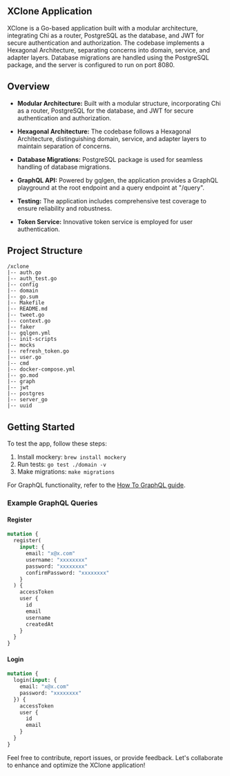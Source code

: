 ## XClone Application

XClone is a Go-based application built with a modular architecture, integrating Chi as a router, PostgreSQL as the database, and JWT for secure authentication and authorization. The codebase implements a Hexagonal Architecture, separating concerns into domain, service, and adapter layers. Database migrations are handled using the PostgreSQL package, and the server is configured to run on port 8080.

## Overview

- **Modular Architecture:** Built with a modular structure, incorporating Chi as a router, PostgreSQL for the database, and JWT for secure authentication and authorization.

- **Hexagonal Architecture:** The codebase follows a Hexagonal Architecture, distinguishing domain, service, and adapter layers to maintain separation of concerns.

- **Database Migrations:** PostgreSQL package is used for seamless handling of database migrations.

- **GraphQL API:** Powered by gqlgen, the application provides a GraphQL playground at the root endpoint and a query endpoint at "/query".

- **Testing:** The application includes comprehensive test coverage to ensure reliability and robustness.

- **Token Service:** Innovative token service is employed for user authentication.

## Project Structure
```plaintext
/xclone
|-- auth.go
|-- auth_test.go
|-- config
|-- domain
|-- go.sum
|-- Makefile
|-- README.md
|-- tweet.go
|-- context.go
|-- faker
|-- gqlgen.yml
|-- init-scripts
|-- mocks
|-- refresh_token.go
|-- user.go
|-- cmd
|-- docker-compose.yml
|-- go.mod
|-- graph
|-- jwt
|-- postgres
|-- server_go
|-- uuid
```

## Getting Started
To test the app, follow these steps:
1. Install mockery: `brew install mockery`
2. Run tests: `go test ./domain -v`
3. Make migrations: `make migrations`

For GraphQL functionality, refer to the [How To GraphQL guide](https://www.howtographql.com/graphql-go/1-getting-started/).

### Example GraphQL Queries

#### Register
```graphql
mutation {
  register(
    input: {
      email: "x@x.com"
      username: "xxxxxxxx"
      password: "xxxxxxxx"
      confirmPassword: "xxxxxxxx"
    }
  ) {
    accessToken
    user {
      id
      email
      username
      createdAt
    }
  }
}
```

#### Login
```graphql
mutation {
  login(input: {
    email: "x@x.com"
    password: "xxxxxxxx"
  }) {
    accessToken
    user {
      id
      email
    }
  }
}
```

Feel free to contribute, report issues, or provide feedback. Let's collaborate to enhance and optimize the XClone application!
